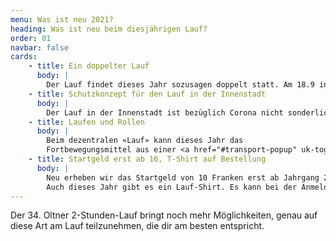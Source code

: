 ```yaml
---
menu: Was ist neu 2021?
heading: Was ist neu beim diesjährigen Lauf?
order: 01
navbar: false
cards:
    - title: Ein doppelter Lauf
      body: |
        Der Lauf findet dieses Jahr sozusagen doppelt statt. Am 18.9 in der Oltner Innenstadt und vom 11.9 bis zum 18.9 dezentral – wo immer du gerade bist.
    - title: Schutzkonzept für den Lauf in der Innenstadt
      body: |
        Der Lauf in der Innenstadt ist bezüglich Corona nicht sonderlich gefährlich, da er im freien stattfindet. Trotzdem haben wir natürlich unsere Planung angepasst und auch ein <a href="assets/schutzkonzept-2021.pdf" target="_new">Schutzkonzept</a> erstellt.
    - title: Laufen und Rollen
      body: |
        Beim dezentralen «Lauf» kann dieses Jahr das
        Fortbewegungsmittel aus einer <a href="#transport-popup" uk-toggle>breiten Palette</a> ausgewählt werden. Vom klassischen Laufen über das Trottinett oder Velo bis zum E-Bike.
    - title: Startgeld erst ab 16, T-Shirt auf Bestellung
      body: |
        Neu erheben wir das Startgeld von 10 Franken erst ab Jahrgang 2005, so dass die meisten Schulklassen und Jugendorganisationen gratis am Lauf teilnehmen können.
        Auch dieses Jahr gibt es ein Lauf-Shirt. Es kann bei der Anmeldung für 15 Franken bestellt werden.
---
```

Der 34. Oltner 2-Stunden-Lauf bringt noch mehr Möglichkeiten, genau auf diese Art am Lauf teilzunehmen, die dir am besten entspricht. 
